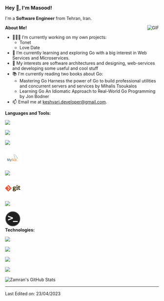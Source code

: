
<h3 title="hehehe"> Hey 👋, I'm Masood!</h3>



I'm a **Software Engineer** from Tehran, Iran.


  <img align="right" alt="GIF" src="https://i.pinimg.com/originals/e4/26/70/e426702edf874b181aced1e2fa5c6cde.gif" />

**About Me!**

- 👨🏽‍💻 I’m currently working on my own projects:
	- Tonet
	- Love Date
- 🌱 I’m currently learning and exploring Go with a big interest in Web Services and Microservices. 
- 🤔 My interests are software architectures and designing, web-services and developing some useful and cool stuff
- 📚 I'm currently reading two books about Go: 
	- Mastering Go Harness the power of Go to build professional utilities and concurrent servers and services by Mihalis Tsoukalos
	- Learning Go An Idiomatic Approach to Real-World Go Programming by Jon Bodner
- 📫 Email me at [keshvari.developer@gmail.com](mailto:keshvari.developer@gmail.com]).


**Languages and Tools:**  


<code><img height="50" src="https://raw.githubusercontent.com/jmnote/z-icons/master/svg/go.svg"></code>

<code><img height="50" src="https://user-images.githubusercontent.com/25181517/183568594-85e280a7-0d7e-4d1a-9028-c8c2209e073c.png"></code>

<code><img height="50" src="https://user-images.githubusercontent.com/25181517/183890598-19a0ac2d-e88a-4005-a8df-1ee36782fde1.png"></code>

<code><img height="50" src="https://raw.githubusercontent.com/github/explore/80688e429a7d4ef2fca1e82350fe8e3517d3494d/topics/mysql/mysql.png"></code>

<code><img height="50" src="https://user-images.githubusercontent.com/25181517/182884177-d48a8579-2cd0-447a-b9a6-ffc7cb02560e.png"></code>

<code><img height="50" src="https://raw.githubusercontent.com/github/explore/80688e429a7d4ef2fca1e82350fe8e3517d3494d/topics/git/git.png"></code>

<code><img height="50" src="https://user-images.githubusercontent.com/25181517/117207330-263ba280-adf4-11eb-9b97-0ac5b40bc3be.png"></code>

<code><img height="50" src="https://raw.githubusercontent.com/github/explore/80688e429a7d4ef2fca1e82350fe8e3517d3494d/topics/terminal/terminal.png"></code>
<br>
**Technologies:**  

<code><img height="50" src="https://user-images.githubusercontent.com/25181517/192107855-e669c777-9172-49c5-b7e0-404e29df0fee.png"></code>

<code><img height="50" src="https://user-images.githubusercontent.com/25181517/192107856-aa92c8b1-b615-47c3-9141-ed0d29a90239.png"></code>

<code><img height="50" src="https://user-images.githubusercontent.com/25181517/192107858-fe19f043-c502-4009-8c47-476fc89718ad.png"></code>

<code><img height="50" src="https://user-images.githubusercontent.com/25181517/187070862-03888f18-2e63-4332-95fb-3ba4f2708e59.png"></code>


<img src="https://github-readme-stats.vercel.app/api?username=keshvarideveloper&show_icons=true&hide_border=true&count_private=true&theme=shades-of-purple&icon_color=fad000" alt="Zamran's GitHub Stats">




----


Last Edited on: 23/04/2023
